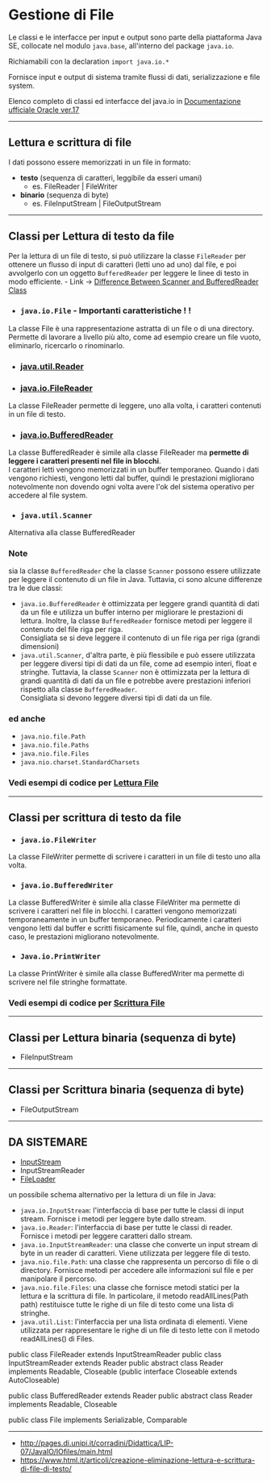 # Gestione di File

Le classi e le interfacce per input e output sono parte della piattaforma Java SE, collocate nel modulo `java.base`, all'interno del package `java.io`.

Richiamabili con la declaration `import java.io.*`

Fornisce input e output di sistema tramite flussi di dati, serializzazione e file system.  

Elenco completo di classi ed interfacce del java.io in
[Documentazione ufficiale Oracle ver.17](https://docs.oracle.com/en/java/javase/17/docs/api/java.base/java/io/package-summary.html)

---

## Lettura e scrittura di file
I dati possono essere memorizzati in un file in formato:
- **testo** (sequenza di caratteri, leggibile da esseri umani)
    - es. FileReader | FileWriter
- **binario** (sequenza di byte)
    - es. FileInputStream | FileOutputStream

---

## Classi per Lettura **di testo** da file

Per la lettura di un file di testo, si può utilizzare la classe `FileReader` per ottenere un flusso di input di caratteri (letti uno ad uno) dal file, e poi avvolgerlo con un oggetto `BufferedReader` per leggere le linee di testo in modo efficiente. - Link -> [Difference Between Scanner and BufferedReader Class](https://www.geeksforgeeks.org/difference-between-scanner-and-bufferreader-class-in-java/)

- ### `java.io.File` - Importanti caratteristiche ! !
La classe File è una rappresentazione astratta di un file o di una directory. Permette di lavorare a livello più alto, come ad esempio creare un file vuoto, eliminarlo, ricercarlo o rinominarlo.

- ### [java.util.Reader](../../CodicePredefinito/Reader.md)

- ### [java.io.FileReader](../../CodicePredefinito/FileReader.md)
La classe FileReader permette di leggere, uno alla volta, i caratteri contenuti in un file di testo.

- ### [java.io.BufferedReader](../../CodicePredefinito/BufferedReader.md)
La classe BufferedReader è simile alla classe FileReader ma **permette di leggere i caratteri presenti nel file in blocchi**.  
I caratteri letti vengono memorizzati in un buffer temporaneo. Quando i dati vengono richiesti, vengono letti dal buffer, quindi le prestazioni migliorano notevolmente non dovendo ogni volta avere l'ok del sistema operativo per accedere al file system.

- ### `java.util.Scanner`
Alternativa alla classe BufferedReader

### Note
sia la classe `BufferedReader` che la classe `Scanner` possono essere utilizzate per leggere il contenuto di un file in Java. Tuttavia, ci sono alcune differenze tra le due classi:
- `java.io.BufferedReader` è ottimizzata per leggere grandi quantità di dati da un file e utilizza un buffer interno per migliorare le prestazioni di lettura. Inoltre, la classe `BufferedReader` fornisce metodi per leggere il contenuto del file riga per riga.  
Consigliata se si deve leggere il contenuto di un file riga per riga (grandi dimensioni)
- `java.util.Scanner`, d'altra parte, è più flessibile e può essere utilizzata per leggere diversi tipi di dati da un file, come ad esempio interi, float e stringhe. Tuttavia, la classe `Scanner` non è ottimizzata per la lettura di grandi quantità di dati da un file e potrebbe avere prestazioni inferiori rispetto alla classe `BufferedReader`.  
Consigliata si devono leggere diversi tipi di dati da un file.

### ed anche
- `java.nio.file.Path`
- `java.nio.file.Paths`
- `java.nio.file.Files`
- `java.nio.charset.StandardCharsets`

### Vedi esempi di codice per [Lettura File](./LetturaFile.md)

---

## Classi per scrittura **di testo** da file

- ### `java.io.FileWriter`
La classe FileWriter permette di scrivere i caratteri in un file di testo uno alla volta.

- ### `java.io.BufferedWriter`
La classe BufferedWriter è simile alla classe FileWriter ma permette di scrivere i caratteri nel file in blocchi. I caratteri vengono memorizzati temporaneamente in un buffer temporaneo. Periodicamente i caratteri vengono letti dal buffer e scritti fisicamente sul file, quindi, anche in questo caso, le prestazioni migliorano notevolmente.

- ### `Java.io.PrintWriter`
La classe PrintWriter è simile alla classe BufferedWriter ma permette di scrivere nel file stringhe formattate.

### Vedi esempi di codice per [Scrittura File](./ScritturaFile.md)

---

## Classi per Lettura **binaria** (sequenza di byte) 
- FileInputStream

---

## Classi per Scrittura **binaria** (sequenza di byte) 
- FileOutputStream

---

## DA SISTEMARE

- [InputStream](../../CodicePredefinito/InputStream.md)
- InputStreamReader
- [FileLoader](../../CodicePredefinito/FileLoader.md)


un possibile schema alternativo per la lettura di un file in Java:
- `java.io.InputStream`: l'interfaccia di base per tutte le classi di input stream. Fornisce i metodi per leggere byte dallo stream.
- `java.io.Reader`: l'interfaccia di base per tutte le classi di reader. Fornisce i metodi per leggere caratteri dallo stream.
- `java.io.InputStreamReader`: una classe che converte un input stream di byte in un reader di caratteri. Viene utilizzata per leggere file di testo.
- `java.nio.file.Path`: una classe che rappresenta un percorso di file o di directory. Fornisce metodi per accedere alle informazioni sul file e per manipolare il percorso.
- `java.nio.file.Files`: una classe che fornisce metodi statici per la lettura e la scrittura di file. In particolare, il metodo readAllLines(Path path) restituisce tutte le righe di un file di testo come una lista di stringhe.
- `java.util.List`: l'interfaccia per una lista ordinata di elementi. Viene utilizzata per rappresentare le righe di un file di testo lette con il metodo readAllLines() di Files.




public class FileReader extends InputStreamReader
public class InputStreamReader extends Reader
public abstract class Reader implements Readable, Closeable
(public interface Closeable extends AutoCloseable)

public class BufferedReader extends Reader
public abstract class Reader implements Readable, Closeable

public class File implements Serializable, Comparable<File>

---

- http://pages.di.unipi.it/corradini/Didattica/LIP-07/JavaIO/IOfiles/main.html
- https://www.html.it/articoli/creazione-eliminazione-lettura-e-scrittura-di-file-di-testo/